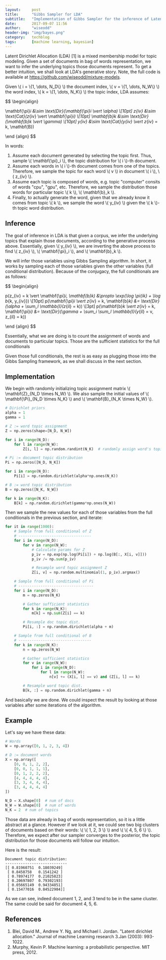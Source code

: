 ```yaml
---
layout:     post
title:      "Gibbs Sampler for LDA"
subtitle:   "Implementation of Gibbs Sampler for the inference of Latent Dirichlet Allocation (LDA)"
date:       2017-09-07 11:56
author:     "wiseodd"
header-img: "img/bayes.png"
category:   techblog
tags:       [machine learning, bayesian]
---
```


Latent Dirichlet Allocation (LDA) [1] is a mixed membership model for topic modeling. Given a set of documents in bag of words representation, we want to infer the underlying topics those documents represent. To get a better intuition, we shall look at LDA's generative story. Note, the full code is available at <https://github.com/wiseodd/mixture-models>.

Given \\( i = \\{1, \dots, N_D\\} \\) the document index, \\( v = \\{1, \dots, N_W\\} \\) the word index, \\( k = \\{1, \dots, N_K\\} \\) the topic index, LDA assumes:

$$ \begin{align}

\mathbf{\pi}_i &\sim \text{Dir}(\mathbf{\pi}_i \vert \alpha) \\[10pt]
z_{iv} &\sim \text{Cat}(z_{iv} \vert \mathbf{\pi}_i) \\[10pt]
\mathbf{b}_k &\sim \text{Dir}(\mathbf{b}_k \vert \gamma) \\[10pt]
y_{iv} &\sim \text{Cat}(y_{iv} \vert z_{iv} = k, \mathbf{B})

\end {align} $$

In words:

1. Assume each document generated by selecting the topic first. Thus, sample \\( \mathbf{\pi}_i \\), the topic distribution for \\( i \\)-th document.
2. Assume each words in \\( i \\)-th document comes from one of the topics. Therefore, we sample the topic for each word \\( v \\) in document \\( i \\), \\( z_{iv} \\).
3. Assume each topic is composed of words, e.g. topic "computer" consits of words "cpu", "gpu", etc. Therefore, we sample the distribution those words for particular topic \\( k \\), \\( \mathbf{b}_k \\).
4. Finally, to actually generate the word, given that we already know it comes from topic \\( k \\), we sample the word \\( y_{iv} \\) given the \\( k \\)-th topic word distribution.


<h2 class="section-heading">Inference</h2>

The goal of inference in LDA is that given a corpus, we infer the underlying topics that explain those documents, according to the generative process above. Essentially, given \\( y_{iv} \\), we are inverting the above process to find \\( z\_{iv} \\), \\( \mathbf{\pi}\_i \\), and \\( \mathbf{b}\_k \\).

We will infer those variables using Gibbs Sampling algorithm. In short, it works by sampling each of those variables given the other variables (full conditional distribution). Because of the conjugacy, the full conditionals are as follows:

$$ \begin{align}

p(z_{iv} = k \vert \mathbf{\pi}_i, \mathbf{b}_k) &\propto \exp(\log \pi_{ik} + \log b_{k, y_{iv}}) \\[10pt]
p(\mathbf{\pi}_i \vert z_{iv} = k, \mathbf{b}_k) &= \text{Dir}(\alpha + \sum_l \mathbb{I}(z_{il} = k)) \\[3pt]
p(\mathbf{b}_k \vert z_{iv} = k, \mathbf{\pi}_i) &= \text{Dir}(\gamma + \sum_i \sum_l \mathbb{I}(y_{il} = v, z_{il} = k))

\end {align} $$

Essentially, what we are doing is to count the assignment of words and documents to particular topics. Those are the sufficient statistics for the full conditionals

Given those full conditionals, the rest is as easy as plugging those into the Gibbs Sampling framework, as we shall discuss in the next section.

<h2 class="section-heading">Implementation</h2>

We begin with randomly initializing topic assignment matrix \\( \mathbf{Z}\_{N_D \times N_W} \\). We also sample the initial values of \\( \mathbf{\Pi}\_{N_D \times N_K} \\) and \\( \mathbf{B}\_{N_K \times N_W} \\).

``` python
# Dirichlet priors
alpha = 1
gamma = 1

# Z := word topic assignment
Z = np.zeros(shape=[N_D, N_W])

for i in range(N_D):
    for l in range(N_W):
        Z[i, l] = np.random.randint(N_K)  # randomly assign word's topic

# Pi := document topic distribution
Pi = np.zeros([N_D, N_K])

for i in range(N_D):
    Pi[i] = np.random.dirichlet(alpha*np.ones(N_K))

# B := word topic distribution
B = np.zeros([N_K, N_W])

for k in range(N_K):
    B[k] = np.random.dirichlet(gamma*np.ones(N_W))
```

Then we sample the new values for each of those variables from the full conditionals in the previous section, and iterate:

``` python
for it in range(1000):
    # Sample from full conditional of Z
    # ---------------------------------
    for i in range(N_D):
        for v in range(N_W):
            # Calculate params for Z
            p_iv = np.exp(np.log(Pi[i]) + np.log(B[:, X[i, v]]))
            p_iv /= np.sum(p_iv)

            # Resample word topic assignment Z
            Z[i, v] = np.random.multinomial(1, p_iv).argmax()

    # Sample from full conditional of Pi
    # ----------------------------------
    for i in range(N_D):
        m = np.zeros(N_K)

        # Gather sufficient statistics
        for k in range(N_K):
            m[k] = np.sum(Z[i] == k)

        # Resample doc topic dist.
        Pi[i, :] = np.random.dirichlet(alpha + m)

    # Sample from full conditional of B
    # ---------------------------------
    for k in range(N_K):
        n = np.zeros(N_W)

        # Gather sufficient statistics
        for v in range(N_W):
            for i in range(N_D):
                for l in range(N_W):
                    n[v] += (X[i, l] == v) and (Z[i, l] == k)

        # Resample word topic dist.
        B[k, :] = np.random.dirichlet(gamma + n)
```

And basically we are done. We could inspect the result by looking at those variables after some iterations of the algorithm.

<h2 class="section-heading">Example</h2>

Let's say we have these data:

``` python
# Words
W = np.array([0, 1, 2, 3, 4])

# D := document words
X = np.array([
    [0, 0, 1, 2, 2],
    [0, 0, 1, 1, 1],
    [0, 1, 2, 2, 2],
    [4, 4, 4, 4, 4],
    [3, 3, 4, 4, 4],
    [3, 4, 4, 4, 4]
])

N_D = X.shape[0]  # num of docs
N_W = W.shape[0]  # num of words
N_K = 2  # num of topics
```

Those data are already in bag of words representation, so it is a little abstract at a glance. However if we look at it, we could see two big clusters of documents based on their words: \\( \\{ 1, 2, 3 \\} \\) and \\( \\{ 4, 5, 6 \\} \\). Therefore, we expect after our sampler converges to the posterior, the topic distribution for those documents will follow our intuition.

Here is the result:

```
Document topic distribution:
----------------------------
[[ 0.81960751  0.18039249]
 [ 0.8458758   0.1541242 ]
 [ 0.78974177  0.21025823]
 [ 0.20697807  0.79302193]
 [ 0.05665149  0.94334851]
 [ 0.15477016  0.84522984]]
```

As we can see, indeed document 1, 2, and 3 tend to be in the same cluster. The same could be said for document 4, 5, 6.

<h2 class="section-heading">References</h2>

1. Blei, David M., Andrew Y. Ng, and Michael I. Jordan. "Latent dirichlet allocation." Journal of machine Learning research 3.Jan (2003): 993-1022.
2. Murphy, Kevin P. Machine learning: a probabilistic perspective. MIT press, 2012.